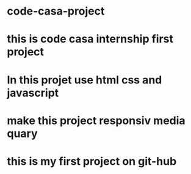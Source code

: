 # code-casa-project
# this is code casa internship first project
# In this projet use html css and javascript
# make this project responsiv media quary 
# this is my first project on git-hub  
